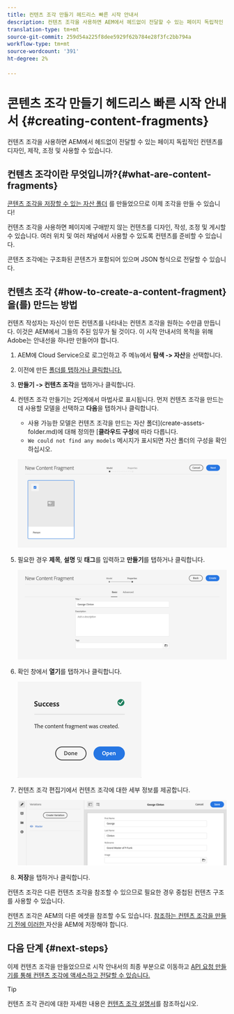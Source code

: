 ```yaml
---
title: 컨텐츠 조각 만들기 헤드리스 빠른 시작 안내서
description: 컨텐츠 조각을 사용하면 AEM에서 헤드없이 전달할 수 있는 페이지 독립적인 컨텐츠를 디자인, 제작, 조정 및 사용할 수 있습니다.
translation-type: tm+mt
source-git-commit: 259d54a225f8dee5929f62b784e28f3fc2bb794a
workflow-type: tm+mt
source-wordcount: '391'
ht-degree: 2%

---
```



# 콘텐츠 조각 만들기 헤드리스 빠른 시작 안내서 {#creating-content-fragments}

컨텐츠 조각을 사용하면 AEM에서 헤드없이 전달할 수 있는 페이지 독립적인 컨텐츠를 디자인, 제작, 조정 및 사용할 수 있습니다.

## 컨텐츠 조각이란 무엇입니까?{#what-are-content-fragments}

[콘텐츠 조각을 저장할 수 있는 자산 폴더](create-assets-folder.md) 를 만들었으므로 이제 조각을 만들 수 있습니다!

컨텐츠 조각을 사용하면 페이지에 구애받지 않는 컨텐츠를 디자인, 작성, 조정 및 게시할 수 있습니다. 여러 위치 및 여러 채널에서 사용할 수 있도록 컨텐츠를 준비할 수 있습니다.

콘텐츠 조각에는 구조화된 콘텐츠가 포함되어 있으며 JSON 형식으로 전달할 수 있습니다.

## 컨텐츠 조각 {#how-to-create-a-content-fragment}을(를) 만드는 방법

컨텐츠 작성자는 자신이 만든 컨텐츠를 나타내는 컨텐츠 조각을 원하는 수만큼 만듭니다. 이것은 AEM에서 그들의 주된 임무가 될 것이다. 이 시작 안내서의 목적을 위해 Adobe는 안내선을 하나만 만들어야 합니다.

1. AEM에 Cloud Service으로 로그인하고 주 메뉴에서 **탐색 -> 자산**&#x200B;을 선택합니다.
1. 이전에 만든 [폴더를 탭하거나 클릭합니다.](create-assets-folder.md)
1. **만들기 -> 컨텐츠 조각**&#x200B;을 탭하거나 클릭합니다.
1. 컨텐츠 조각 만들기는 2단계에서 마법사로 표시됩니다. 먼저 컨텐츠 조각을 만드는 데 사용할 모델을 선택하고 **다음**&#x200B;을 탭하거나 클릭합니다.
   * 사용 가능한 모델은 컨텐츠 조각을 만드는 자산 폴더](create-assets-folder.md)에 대해 정의한 [**클라우드 구성**&#x200B;에 따라 다릅니다.
   * `We could not find any models` 메시지가 표시되면 자산 폴더의 구성을 확인하십시오.

   ![컨텐츠 조각 모델 선택](../assets/content-fragment-model-select.png)
1. 필요한 경우 **제목**, **설명** 및 **태그**&#x200B;를 입력하고 **만들기**&#x200B;를 탭하거나 클릭합니다.

   ![컨텐츠 조각 만들기](../assets/content-fragment-create.png)
1. 확인 창에서 **열기**&#x200B;를 탭하거나 클릭합니다.

   ![컨텐츠 조각이 생성됨 확인](../assets/content-fragment-confirmation.png)
1. 컨텐츠 조각 편집기에서 컨텐츠 조각에 대한 세부 정보를 제공합니다.

   ![컨텐츠 조각 편집기](../assets/content-fragment-edit.png)
1. **저장**&#x200B;을 탭하거나 클릭합니다.

컨텐츠 조각은 다른 컨텐츠 조각을 참조할 수 있으므로 필요한 경우 중첩된 컨텐츠 구조를 사용할 수 있습니다.

컨텐츠 조각은 AEM의 다른 에셋을 참조할 수도 있습니다. [참조하는 컨텐츠 조각을 만들기 전에 이러한 ](/help/assets/manage-digital-assets.md) 자산을 AEM에 저장해야 합니다.

## 다음 단계 {#next-steps}

이제 컨텐츠 조각을 만들었으므로 시작 안내서의 최종 부분으로 이동하고 [API 요청 만들기를 통해 컨텐츠 조각에 액세스하고 전달할 수 있습니다.](create-api-request.md)

>[!TIP]
>
>컨텐츠 조각 관리에 대한 자세한 내용은 [컨텐츠 조각 설명서](/help/assets/content-fragments/content-fragments.md)를 참조하십시오.
